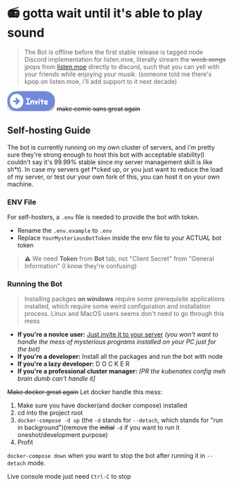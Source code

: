 # 📻 gotta wait until it's able to play sound

> The Bot is offline before the first stable release is tagged
node 
Discord implementation for listen.moe, literally stream the ~~weeb songs~~ jpops from [listen.moe](https://listen.moe) directly to discord, such that you can yell with your friends while enjoying your musik. (someone told me there's kpop on listen.moe, i'll add support to it next decade)

[![](./assets/button.png)](https://discordapp.com/oauth2/authorize?client_id=369081438798217216&permissions=53578816&scope=bot) ~~make comic sans great again~~

## Self-hosting Guide

The bot is currently running on my own cluster of servers, and i'm pretty sure they're strong enough to host this bot with acceptable stability(I couldn't say it's 99.99% stable since my server management skill is like sh\*t).
In case my servers get f\*cked up, or you just want to reduce the load of my server, or test our your own fork of this, you can host it on your own machine.

### ENV File
For self-hosters, a `.env` file is needed to provide the bot with token.

- Rename the `.env.example` to `.env`
- Replace `YourMysteriousBotToken` inside the env file to your ACTUAL bot token

> ⚠ We need **Token** from **Bot** tab, not "Client Secret" from "General Information" (I know they're confusing)

### Running the Bot

> Installing packges **on windows** require some prerequisite applications installed, which require some weird configuration and installation process. Linux and MacOS users seems don't need to go through this mess
- **If you're a novice user:** [Just invite it to your server](https://discordapp.com/oauth2/authorize?client_id=369081438798217216&permissions=53578816&scope=bot) _(you won't want to handle the mess of mysterious programs installed on your PC just for the bot)_
- **If you're a developer:** Install all the packages and run the bot with node
- **If you're a lazy developer:**  D O C K E R
- **If you're a professional cluster manager:** _[PR the kubenates config meh brain dumb can't handle it]_

~~Make docker great again~~ Let docker handle this mess:

1. Make sure you have docker(and docker compose) installed
2. cd into the project root
3. `docker-compose -d up` (the `-d` stands for `--detach`, which stands for "run in background")(remove the ~~initial~~ `-d` if you want to run it oneshot/development purpose)
4. Profit

`docker-compose down` when you want to stop the bot after running it in `--detach` mode.

Live console mode just need `Ctrl-C` to stop